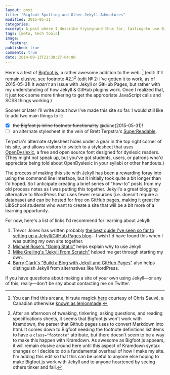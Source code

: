```yaml
---
layout: post
title: "Bigfoot Spotting and Other Jekyll Adventures"
modified: 2015-05-31
categories: 
excerpt: A post where I describe trying—and thus far, failing—to use Bigfoot.js to make footnotes more engaging in a Jekyll/GitHub Pages blog. I'll revisit this soon to give it another try.
tags: [meta, tech tools]
image:
  feature:
published: true
comments: true
date: 2014-09-13T21:38:37-04:00
---
```


Here's a test of [Bigfoot.js](http://www.bigfootjs.com/), a rather awesome addition to the web. [^bgft] (edit: It'll remain elusive, see footnote #2.)[^bgftfail] (edit &#8470; 2: I've gotten it to work, as of 2015-05-31! It *wasn't* an issue with Jekyll or GitHub Pages, but rather with my understanding of how Jekyll & GitHub plugins work. Once I realized that, it just took some more tinkering to get the appropriate JavaScript calls and SCSS things working.)  

Sooner or later I'll write about how I've made this site so far. I would still like to add two main things to it:

- [x] <del>the Bigfoot.js inline footnote functionality</del> @done(2015-05-31)!
- [ ] an alternate stylesheet in the vein of Brett Terpstra's [SuperReadable](http://brettterpstra.com/).  

Terpstra's alternate stylesheet hides under a gear in the top right corner of his site, and allows visitors to switch to a stylesheet that uses [OpenDyslexic](http://opendyslexic.org/), a free and open source font designed for dyslexic readers. (They might not speak up, but you've got students, users, or patrons who'd appreciate being told about OpenDyslexic in your syllabi or other handouts.)

The process of making this site with [Jekyll](http://jekyllrb.com/) has been a rewarding foray into using the command line interface, but it initially took quite a bit longer than I'd hoped. So I anticipate creating a brief series of "how-to" posts from my old process notes as I was putting this together. Jekyll's a great blogging alternative to WordPress that uses fewer resources (i.e. doesn't require a database) and can be hosted for free on GitHub pages, making it great for LibSchool students who want to create a site that will be a bit more of a learning opportunity.

For now, here's a list of links I'd recommend for learning about Jekyll:  

1. Trevor Jones has written probably [the best guide I've seen so far to setting up a Jekyll/GitHub Pages blog](http://www.trevordjones.com/jekyll)—I wish I'd have found this when I was putting my own site together.  
2. [Michael Rose's "Going Static"](https://mademistakes.com/articles/going-static/) helps explain why to use Jekyll.  
3. [Mike Greiling's "Jekyll From Scratch"](http://pixelcog.com/blog/2013/jekyll-from-scratch-introduction/) helped me get through starting my own.
4. [Barry Clark's "Build a Blog with Jekyll and GitHub Pages"](http://www.smashingmagazine.com/2014/08/01/build-blog-jekyll-github-pages/) also helps distinguish Jekyll from alternatives like WordPress.

If you have questions about making a site of your own using Jekyll—or any of this, really—don't be shy about contacting me on Twitter.

[^bgft]: You can find this arcane, hirsute magick [here](http://www.bigfootjs.com/) courtesy of Chris Sauvé, a Canadian otherwise [known as lemonmade](https://github.com/lemonmade).

[^bgftfail]: After an afternoon of tweaking, tinkering, asking questions, and reading specifications sheets, it seems that Bigfoot.js won't work with Kramdown, the parser that Github pages uses to convert Markdown into html. It comes down to Bigfoot needing the footnote definitions list items to have a `class="footnote"` attribute, but there doesn't seem to be a way to make this happen with Kramdown. As awesome as Bigfoot.js appears, it will remain elusive around here until this aspect of Kramdown syntax changes or I decide to do a fundamental overhaul of how I make my site. I'm adding this edit so that this can be useful to anyone else hoping to make Bigfoot.js work with Jekyll and to anyone heartened by seeing others tinker and fail.
